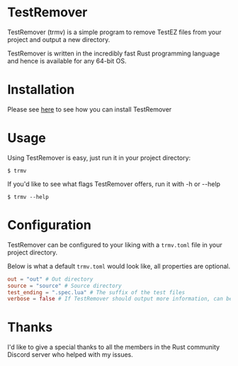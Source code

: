 # TestRemover
TestRemover (trmv) is a simple program to remove TestEZ files from your project and output a new directory.

TestRemover is written in the incredibly fast Rust programming language and hence is available for any 64-bit OS.

# Installation
Please see [here](/INSTALLATION.md) to see how you can install TestRemover

# Usage
Using TestRemover is easy, just run it in your project directory:
```
$ trmv
```
If you'd like to see what flags TestRemover offers, run it with -h or --help
```
$ trmv --help
```

# Configuration
TestRemover can be configured to your liking with a `trmv.toml` file in your project directory.

Below is what a default `trmv.toml` would look like, all properties are optional.
```toml
out = "out" # Out directory
source = "source" # Source directory
test_ending = ".spec.lua" # The suffix of the test files
verbose = false # If TestRemover should output more information, can be overriden by --verbose
```

# Thanks
I'd like to give a special thanks to all the members in the Rust community Discord server who helped with my issues.